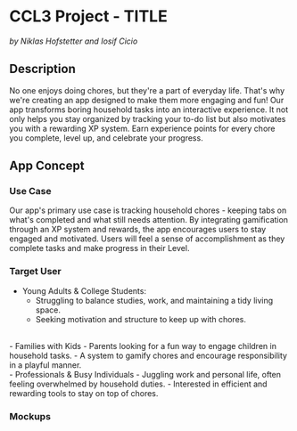 # CCL3 Project - TITLE
_by Niklas Hofstetter and Iosif Cicio_
<br>
## Description
No one enjoys doing chores, but they're a part of everyday life. That's why we're creating an app designed to make them more engaging and fun! Our app transforms boring household tasks into an interactive experience. It not only helps you stay organized by tracking your to-do list but also motivates you with a rewarding XP system. Earn experience points for every chore you complete, level up, and celebrate your progress.
<br>
## App Concept
### Use Case
Our app's primary use case is tracking household chores - keeping tabs on what's completed and what still needs attention. By integrating gamification through an XP system and rewards, the app encourages users to stay engaged and motivated. Users will feel a sense of accomplishment as they complete tasks and make progress in their Level. 
<br>
### Target User
- Young Adults & College Students:
  - Struggling to balance studies, work, and maintaining a tidy living space.
  - Seeking motivation and structure to keep up with chores.
<br>
- Families with Kids
  - Parents looking for a fun way to engage children in household tasks.
  - A system to gamify chores and encourage responsibility in a playful manner.
<br>
- Professionals & Busy Individuals
  - Juggling work and personal life, often feeling overwhelmed by household duties.
  - Interested in efficient and rewarding tools to stay on top of chores.



### Mockups
